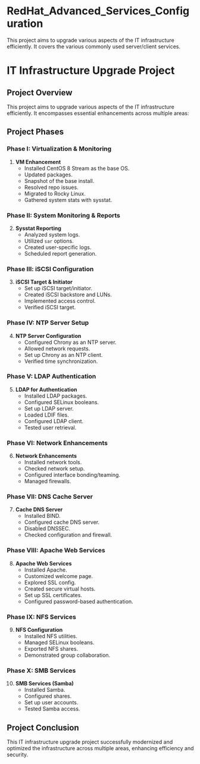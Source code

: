 # RedHat_Advanced_Services_Configuration
This project aims to upgrade various aspects of the IT infrastructure efficiently. It covers the various commonly used server/client services. 
# IT Infrastructure Upgrade Project

## Project Overview

This project aims to upgrade various aspects of the IT infrastructure efficiently. It encompasses essential enhancements across multiple areas:

## Project Phases

### Phase I: Virtualization & Monitoring

1. **VM Enhancement**
   - Installed CentOS 8 Stream as the base OS.
   - Updated packages.
   - Snapshot of the base install.
   - Resolved repo issues.
   - Migrated to Rocky Linux.
   - Gathered system stats with sysstat.

### Phase II: System Monitoring & Reports

2. **Sysstat Reporting**
   - Analyzed system logs.
   - Utilized `sar` options.
   - Created user-specific logs.
   - Scheduled report generation.

### Phase III: iSCSI Configuration

3. **iSCSI Target & Initiator**
   - Set up iSCSI target/initiator.
   - Created iSCSI backstore and LUNs.
   - Implemented access control.
   - Verified iSCSI target.

### Phase IV: NTP Server Setup

4. **NTP Server Configuration**
   - Configured Chrony as an NTP server.
   - Allowed network requests.
   - Set up Chrony as an NTP client.
   - Verified time synchronization.

### Phase V: LDAP Authentication

5. **LDAP for Authentication**
   - Installed LDAP packages.
   - Configured SELinux booleans.
   - Set up LDAP server.
   - Loaded LDIF files.
   - Configured LDAP client.
   - Tested user retrieval.

### Phase VI: Network Enhancements

6. **Network Enhancements**
   - Installed network tools.
   - Checked network setup.
   - Configured interface bonding/teaming.
   - Managed firewalls.

### Phase VII: DNS Cache Server

7. **Cache DNS Server**
   - Installed BIND.
   - Configured cache DNS server.
   - Disabled DNSSEC.
   - Checked configuration and firewall.

### Phase VIII: Apache Web Services

8. **Apache Web Services**
   - Installed Apache.
   - Customized welcome page.
   - Explored SSL config.
   - Created secure virtual hosts.
   - Set up SSL certificates.
   - Configured password-based authentication.

### Phase IX: NFS Services

9. **NFS Configuration**
   - Installed NFS utilities.
   - Managed SELinux booleans.
   - Exported NFS shares.
   - Demonstrated group collaboration.

### Phase X: SMB Services

10. **SMB Services (Samba)**
    - Installed Samba.
    - Configured shares.
    - Set up user accounts.
    - Tested Samba access.

## Project Conclusion

This IT infrastructure upgrade project successfully modernized and optimized the infrastructure across multiple areas, enhancing efficiency and security.
